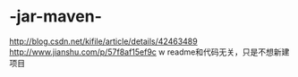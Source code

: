 # -jar-maven-
http://blog.csdn.net/kifile/article/details/42463489
http://www.jianshu.com/p/57f8af15ef9c
w
readme和代码无关，只是不想新建项目
